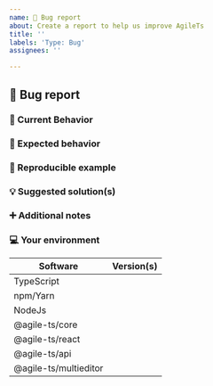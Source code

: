 ```yaml
---
name: 🐛 Bug report
about: Create a report to help us improve AgileTs
title: ''
labels: 'Type: Bug'
assignees: ''

---
```


## 🐛 Bug report

### 🤖 Current Behavior

<!-- Explain your problem (with screenshots, videos, text) in detail -->

### 🎯 Expected behavior

<!-- A clear and concise description of what you expected to happen. -->

### 📄 Reproducible example

<!-- Create a simple example in Codebox -->

### 💡 Suggested solution(s)

<!-- How could we solve this bug? What changes would need to made to AgileTs? -->

### ➕ Additional notes

<!-- Add any other context about the problem here.  -->

### 💻 Your environment

<!-- PLEASE FILL THIS OUT -->

| Software              | Version(s) |
| ----------------------| ---------- |
| TypeScript            |
| npm/Yarn              |
| NodeJs                |
| @agile-ts/core        |
| @agile-ts/react       |
| @agile-ts/api         |
| @agile-ts/multieditor |
<!-- Any additional important Version Notes? -->
